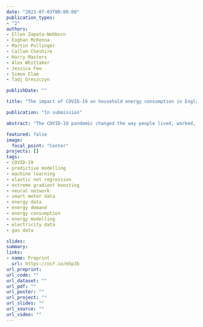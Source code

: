 ```yaml
---
date: "2023-07-03T00:00:00"
publication_types:
- "2"
authors:
- Ellen Zapata-Webborn
- Eoghan McKenna
- Martin Pullinger
- Callum Cheshire
- Harry Masters
- Alex Whittaker
- Jessica Few
- Simon Elam
- Tadj Oreszczyn

publishDate: ""

title: "The impact of COVID-19 on household energy consumption in England and Wales from April 2020 – March 2022"

publication: "In submission"

abstract: "The COVID-19 pandemic changed the way people lived, worked, and studied around the world, with direct consequences for domestic energy use. This study assesses the impact of COVID-19 lockdowns in the first two years of the pandemic on household electricity and gas use in England and Wales. Using data for 508 (electricity) and 326 (gas) homes, elastic net regression, neural network and extreme gradient boosting predictive models were trained and tested on pre-pandemic data. The most accurate model for each household was used to create counterfactuals (predictions in the absence of COVID-19) against which observed pandemic energy use was compared. Median monthly model error (CV(RMSE)) was 3.86% (electricity) and 3.19% (gas) and bias (NMBE) was 0.21% (electricity) and -0.10% (gas). Our analysis showed that on average (electricity; gas) consumption increased by (7.8%; 5.7%) in year 1 of the pandemic and by (2.2%; 0.2%) in year 2. The greatest increases were in the winter lockdown (January – March 2021) by 11.6% and 9.0% for electricity and gas, respectively. At the start of 2022 electricity use remained 2.0% higher while gas use was around 1.9% lower than predicted. Households with children showed the greatest increase in electricity consumption during lockdowns, followed by those with adults in work. Wealthier households increased their electricity consumption by more than the less wealthy and continued to use more than predicted throughout the two-year period while the less wealthy returned to pre-pandemic or lower consumption from summer 2021. Low dwelling efficiency was associated with a greater increase in energy consumption during the pandemic. Additionally, this study shows the value of different machine learning techniques for counterfactual modelling at the individual-dwelling level, and our approach can be used to robustly estimate the impact of other events and interventions."

featured: false
image: 
  focal_point: "Center"
projects: []
tags: 
- COVID-19
- predictive modelling
- machine learning
- elastic net regression
- extreme gradient boosting
- neural network
- smart meter data
- energy data
- energy demand
- energy consumption
- energy modelling
- electricity data
- gas data

slides: 
summary: 
links:
- name: Preprint
  url: https://osf.io/m5p3b
url_preprint: 
url_code: ""
url_dataset: ""
url_pdf: ""
url_poster: ""
url_project: ""
url_slides: ""
url_source: ""
url_video: ""
---
```


